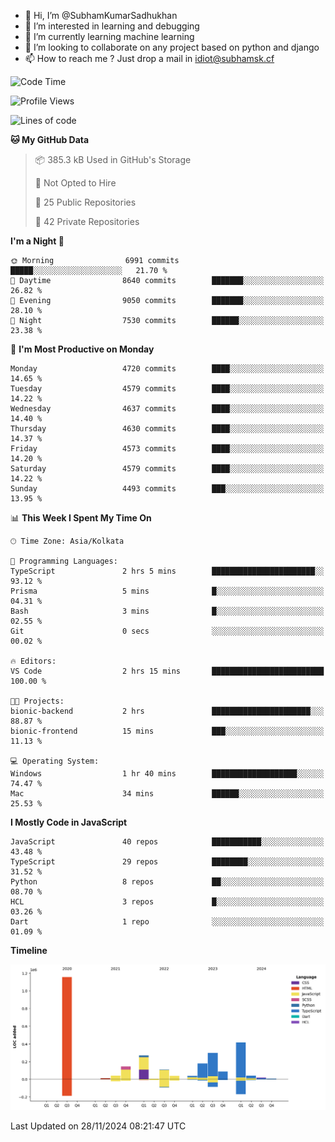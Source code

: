 - 👋 Hi, I’m @SubhamKumarSadhukhan
- 👀 I’m interested in learning and debugging
- 🌱 I’m currently learning machine learning
- 💞️ I’m looking to collaborate on any project based on python and django
- 📫 How to reach me ?
      Just drop a mail in idiot@subhamsk.cf

<!---
SubhamKumarSadhukhan/SubhamKumarSadhukhan is a ✨ special ✨ repository because its `README.md` (this file) appears on your GitHub profile.
You can click the Preview link to take a look at your changes.
--->


<!--START_SECTION:waka-->
![Code Time](http://img.shields.io/badge/Code%20Time-2%2C648%20hrs%206%20mins-blue)

![Profile Views](http://img.shields.io/badge/Profile%20Views-0-blue)

![Lines of code](https://img.shields.io/badge/From%20Hello%20World%20I%27ve%20Written-2.9%20million%20lines%20of%20code-blue)

**🐱 My GitHub Data** 

> 📦 385.3 kB Used in GitHub's Storage 
 > 
> 🚫 Not Opted to Hire
 > 
> 📜 25 Public Repositories 
 > 
> 🔑 42 Private Repositories 
 > 
**I'm a Night 🦉** 

```text
🌞 Morning                6991 commits        █████░░░░░░░░░░░░░░░░░░░░   21.70 % 
🌆 Daytime                8640 commits        ███████░░░░░░░░░░░░░░░░░░   26.82 % 
🌃 Evening                9050 commits        ███████░░░░░░░░░░░░░░░░░░   28.10 % 
🌙 Night                  7530 commits        ██████░░░░░░░░░░░░░░░░░░░   23.38 % 
```
📅 **I'm Most Productive on Monday** 

```text
Monday                   4720 commits        ████░░░░░░░░░░░░░░░░░░░░░   14.65 % 
Tuesday                  4579 commits        ████░░░░░░░░░░░░░░░░░░░░░   14.22 % 
Wednesday                4637 commits        ████░░░░░░░░░░░░░░░░░░░░░   14.40 % 
Thursday                 4630 commits        ████░░░░░░░░░░░░░░░░░░░░░   14.37 % 
Friday                   4573 commits        ████░░░░░░░░░░░░░░░░░░░░░   14.20 % 
Saturday                 4579 commits        ████░░░░░░░░░░░░░░░░░░░░░   14.22 % 
Sunday                   4493 commits        ███░░░░░░░░░░░░░░░░░░░░░░   13.95 % 
```


📊 **This Week I Spent My Time On** 

```text
🕑︎ Time Zone: Asia/Kolkata

💬 Programming Languages: 
TypeScript               2 hrs 5 mins        ███████████████████████░░   93.12 % 
Prisma                   5 mins              █░░░░░░░░░░░░░░░░░░░░░░░░   04.31 % 
Bash                     3 mins              █░░░░░░░░░░░░░░░░░░░░░░░░   02.55 % 
Git                      0 secs              ░░░░░░░░░░░░░░░░░░░░░░░░░   00.02 % 

🔥 Editors: 
VS Code                  2 hrs 15 mins       █████████████████████████   100.00 % 

🐱‍💻 Projects: 
bionic-backend           2 hrs               ██████████████████████░░░   88.87 % 
bionic-frontend          15 mins             ███░░░░░░░░░░░░░░░░░░░░░░   11.13 % 

💻 Operating System: 
Windows                  1 hr 40 mins        ███████████████████░░░░░░   74.47 % 
Mac                      34 mins             ██████░░░░░░░░░░░░░░░░░░░   25.53 % 
```

**I Mostly Code in JavaScript** 

```text
JavaScript               40 repos            ███████████░░░░░░░░░░░░░░   43.48 % 
TypeScript               29 repos            ████████░░░░░░░░░░░░░░░░░   31.52 % 
Python                   8 repos             ██░░░░░░░░░░░░░░░░░░░░░░░   08.70 % 
HCL                      3 repos             █░░░░░░░░░░░░░░░░░░░░░░░░   03.26 % 
Dart                     1 repo              ░░░░░░░░░░░░░░░░░░░░░░░░░   01.09 % 
```



**Timeline**

![Lines of Code chart](https://raw.githubusercontent.com/SubhamKumarSadhukhan/SubhamKumarSadhukhan/main/assets/bar_graph.png)


 Last Updated on 28/11/2024 08:21:47 UTC
<!--END_SECTION:waka-->
